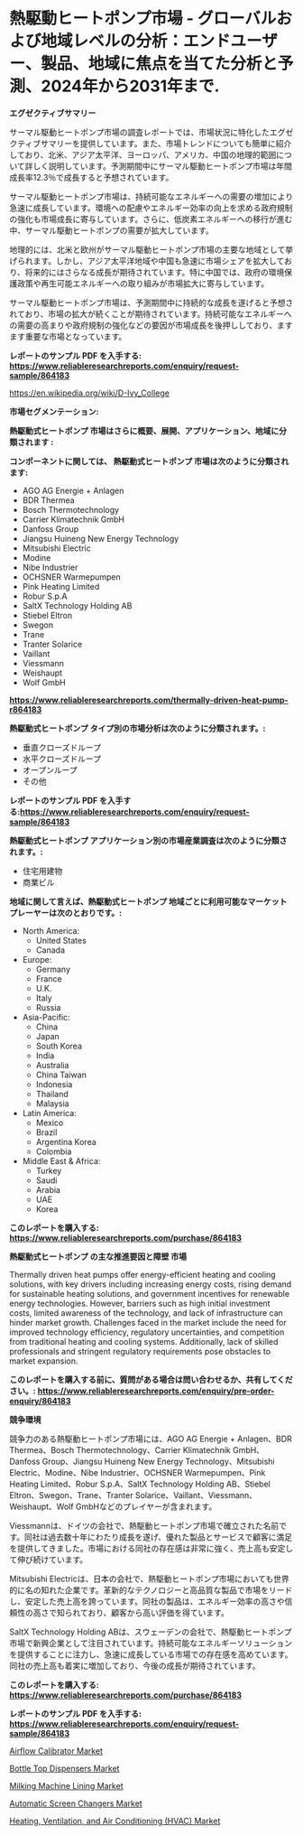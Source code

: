 <p><h1>熱駆動ヒートポンプ市場 - グローバルおよび地域レベルの分析：エンドユーザー、製品、地域に焦点を当てた分析と予測、2024年から2031年まで.</h1></p><p><strong>エグゼクティブサマリー</strong></p>
<p><p>サーマル駆動ヒートポンプ市場の調査レポートでは、市場状況に特化したエグゼクティブサマリーを提供しています。また、市場トレンドについても簡単に紹介しており、北米、アジア太平洋、ヨーロッパ、アメリカ、中国の地理的範囲について詳しく説明しています。予測期間中にサーマル駆動ヒートポンプ市場は年間成長率12.3％で成長すると予想されています。</p><p>サーマル駆動ヒートポンプ市場は、持続可能なエネルギーへの需要の増加により急速に成長しています。環境への配慮やエネルギー効率の向上を求める政府規制の強化も市場成長に寄与しています。さらに、低炭素エネルギーへの移行が進む中、サーマル駆動ヒートポンプの需要が拡大しています。</p><p>地理的には、北米と欧州がサーマル駆動ヒートポンプ市場の主要な地域として挙げられます。しかし、アジア太平洋地域や中国も急速に市場シェアを拡大しており、将来的にはさらなる成長が期待されています。特に中国では、政府の環境保護政策や再生可能エネルギーへの取り組みが市場拡大に寄与しています。</p><p>サーマル駆動ヒートポンプ市場は、予測期間中に持続的な成長を遂げると予想されており、市場の拡大が続くことが期待されています。持続可能なエネルギーへの需要の高まりや政府規制の強化などの要因が市場成長を後押ししており、ますます重要な市場となっています。</p></p>
<p><strong>レポートのサンプル PDF を入手する: <a href="https://www.reliableresearchreports.com/enquiry/request-sample/864183">https://www.reliableresearchreports.com/enquiry/request-sample/864183</a></strong></p>
<p><a href="https://en.wikipedia.org/wiki/D-Ivy_College">https://en.wikipedia.org/wiki/D-Ivy_College</a></p>
<p><strong>市場セグメンテーション:</strong></p>
<p><strong> 熱駆動式ヒートポンプ 市場はさらに概要、展開、アプリケーション、地域に分類されます :</strong></p>
<p><strong>コンポーネントに関しては、 熱駆動式ヒートポンプ 市場は次のように分類されます:</strong></p>
<p><ul><li>AGO AG Energie + Anlagen</li><li>BDR Thermea</li><li>Bosch Thermotechnology</li><li>Carrier Klimatechnik GmbH</li><li>Danfoss Group</li><li>Jiangsu Huineng New Energy Technology</li><li>Mitsubishi Electric</li><li>Modine</li><li>Nibe Industrier</li><li>OCHSNER Warmepumpen</li><li>Pink Heating Limited</li><li>Robur S.p.A</li><li>SaltX Technology Holding AB</li><li>Stiebel Eltron</li><li>Swegon</li><li>Trane</li><li>Tranter Solarice</li><li>Vaillant</li><li>Viessmann</li><li>Weishaupt</li><li>Wolf GmbH</li></ul></p>
<p><strong><a href="https://www.reliableresearchreports.com/thermally-driven-heat-pump-r864183">https://www.reliableresearchreports.com/thermally-driven-heat-pump-r864183</a></strong></p>
<p><strong> 熱駆動式ヒートポンプ タイプ別の市場分析は次のように分類されます。:</strong></p>
<p><ul><li>垂直クローズドループ</li><li>水平クローズドループ</li><li>オープンループ</li><li>その他</li></ul></p>
<p><strong>レポートのサンプル PDF を入手する:<a href="https://www.reliableresearchreports.com/enquiry/request-sample/864183">https://www.reliableresearchreports.com/enquiry/request-sample/864183</a></strong></p>
<p><strong> 熱駆動式ヒートポンプ アプリケーション別の市場産業調査は次のように分類されます。:</strong></p>
<p><ul><li>住宅用建物</li><li>商業ビル</li></ul></p>
<p><strong>地域に関して言えば、熱駆動式ヒートポンプ 地域ごとに利用可能なマーケットプレーヤーは次のとおりです。:</strong></p>
<p><ul>
    <li>
        North America:
        <ul>
            <li>United States</li>
            <li>Canada</li>
        </ul>
    </li>
    <li>
        Europe:
        <ul>
            <li>Germany</li>
            <li>France</li>
            <li>U.K.</li>
            <li>Italy</li>
            <li>Russia</li>
        </ul>
    </li>
    <li>
        Asia-Pacific:
        <ul>
            <li>China</li>
            <li>Japan</li>
            <li>South Korea</li>
            <li>India</li>
            <li>Australia</li>
            <li>China Taiwan</li>
            <li>Indonesia</li>
            <li>Thailand</li>
            <li>Malaysia</li>
        </ul>
    </li>
    <li>
        Latin America:
        <ul>
            <li>Mexico</li>
            <li>Brazil</li>
            <li>Argentina Korea</li>
            <li>Colombia</li>
        </ul>
    </li>
    <li>
        Middle East & Africa:
        <ul>
            <li>Turkey</li>
            <li>Saudi</li>
            <li>Arabia</li>
            <li>UAE</li>
            <li>Korea</li>
        </ul>
    </li>
    </ul></p>
<p><strong>このレポートを購入する: <a href="https://www.reliableresearchreports.com/purchase/864183">https://www.reliableresearchreports.com/purchase/864183</a></strong></p>
<p><strong>熱駆動式ヒートポンプ の主な推進要因と障壁 市場</strong></p>
<p><p>Thermally driven heat pumps offer energy-efficient heating and cooling solutions, with key drivers including increasing energy costs, rising demand for sustainable heating solutions, and government incentives for renewable energy technologies. However, barriers such as high initial investment costs, limited awareness of the technology, and lack of infrastructure can hinder market growth. Challenges faced in the market include the need for improved technology efficiency, regulatory uncertainties, and competition from traditional heating and cooling systems. Additionally, lack of skilled professionals and stringent regulatory requirements pose obstacles to market expansion.</p></p>
<p><strong>このレポートを購入する前に、質問がある場合は問い合わせるか、共有してください。: <a href="https://www.reliableresearchreports.com/enquiry/pre-order-enquiry/864183">https://www.reliableresearchreports.com/enquiry/pre-order-enquiry/864183</a></strong></p>
<p><strong>競争環境</strong></p>
<p><p>競争力のある熱駆動ヒートポンプ市場には、AGO AG Energie + Anlagen、BDR Thermea、Bosch Thermotechnology、Carrier Klimatechnik GmbH、Danfoss Group、Jiangsu Huineng New Energy Technology、Mitsubishi Electric、Modine、Nibe Industrier、OCHSNER Warmepumpen、Pink Heating Limited、Robur S.p.A、SaltX Technology Holding AB、Stiebel Eltron、Swegon、Trane、Tranter Solarice、Vaillant、Viessmann、Weishaupt、Wolf GmbHなどのプレイヤーが含まれます。</p><p>Viessmannは、ドイツの会社で、熱駆動ヒートポンプ市場で確立された名前です。同社は過去数十年にわたり成長を遂げ、優れた製品とサービスで顧客に満足を提供してきました。市場における同社の存在感は非常に強く、売上高も安定して伸び続けています。</p><p>Mitsubishi Electricは、日本の会社で、熱駆動ヒートポンプ市場においても世界的に名の知れた企業です。革新的なテクノロジーと高品質な製品で市場をリードし、安定した売上高を誇っています。同社の製品は、エネルギー効率の高さや信頼性の高さで知られており、顧客から高い評価を得ています。</p><p>SaltX Technology Holding ABは、スウェーデンの会社で、熱駆動ヒートポンプ市場で新興企業として注目されています。持続可能なエネルギーソリューションを提供することに注力し、急速に成長している市場での存在感を高めています。同社の売上高も着実に増加しており、今後の成長が期待されています。</p></p>
<p><strong>このレポートを購入する: <a href="https://www.reliableresearchreports.com/purchase/864183">https://www.reliableresearchreports.com/purchase/864183</a></strong></p>
<p><strong>レポートのサンプル PDF を入手する: <a href="https://www.reliableresearchreports.com/enquiry/request-sample/864183">https://www.reliableresearchreports.com/enquiry/request-sample/864183</a></strong><strong></strong></p>
<p><p><a href="https://github.com/GroverBarry/Market-Research-Report-List-6/blob/main/airflow-calibrator-market.md">Airflow Calibrator Market</a></p><p><a href="https://medium.com/@earlecmcneil/evaluating-global-bottle-top-dispensers-market-trends-and-growth-opportunities-by-region-type-474ad557e974">Bottle Top Dispensers Market</a></p><p><a href="https://github.com/lylyparadise/Market-Research-Report-List-4/blob/main/milking-machine-lining-market.md">Milking Machine Lining Market</a></p><p><a href="https://issuu.com/reportprime-2/docs/automatic-screen-changers-market-size-2030.pptx">Automatic Screen Changers Market</a></p><p><a href="https://medium.com/@haangelat16/heating-ventilation-and-air-conditioning-hvac-market-growth-outlook-from-2024-to-2031-and-it-is-1ae9e56e71f9">Heating, Ventilation, and Air Conditioning (HVAC) Market</a></p></p>